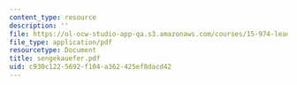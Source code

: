 ```yaml
---
content_type: resource
description: ''
file: https://ol-ocw-studio-app-qa.s3.amazonaws.com/courses/15-974-leadership-lab-spring-2003/c930c1225692f104a362425ef8dacd42_sengekauefer.pdf
file_type: application/pdf
resourcetype: Document
title: sengekauefer.pdf
uid: c930c122-5692-f104-a362-425ef8dacd42
---
```

